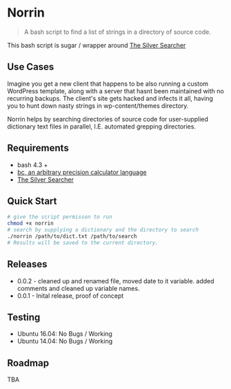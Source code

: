 # Norrin

> A bash script to find a list of strings in a directory of source code.

This bash script is sugar / wrapper around [The Silver Searcher](https://github.com/ggreer/the_silver_searcher)

## Use Cases

Imagine you get a new client that happens to be also running a custom WordPress template, along with a server that hasnt been maintained with no recurring backups. The client's site gets hacked and infects it all, having you to hunt down nasty strings in wp-content/themes directory.

Norrin helps by searching directories of source code for user-supplied dictionary text files in parallel, I.E. automated grepping directories.

## Requirements

* bash 4.3 +
* [bc, an arbitrary precision calculator language](https://www.gnu.org/software/bc/manual/html_mono/bc.html)
* [The Silver Searcher](https://github.com/ggreer/the_silver_searcher)

## Quick Start

```bash
# give the script permisson to run
chmod +x norrin
# search by supplying a dictionary and the directory to search
./norrin /path/to/dict.txt /path/to/search
# Results will be saved to the current directory.
```

## Releases

* 0.0.2 - cleaned up and renamed file, moved date to it variable. added comments and cleaned up variable names.
* 0.0.1 - Inital release, proof of concept

## Testing

* Ubuntu 16.04: No Bugs / Working
* Ubuntu 14.04: No Bugs / Working

## Roadmap
TBA